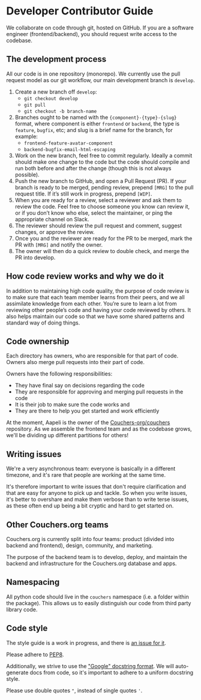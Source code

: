 # Developer Contributor Guide

We collaborate on code through git, hosted on GitHub. If you are a software engineer (frontend/backend), you should request write access to the codebase.

## The development process

All our code is in one repository (monorepo). We currently use the pull request model as our git workflow, our main development branch is `develop`.

1. Create a new branch off `develop`:
    - `git checkout develop`
    - `git pull`
    - `git checkout -b branch-name`
2. Branches ought to be named with the `{component}-{type}-{slug}` format, where component is either `frontend` or `backend`, the type is `feature`, `bugfix`, etc; and slug is a brief name for the branch, for example:
    - `frontend-feature-avatar-component`
    - `backend-bugfix-email-html-escaping`
3. Work on the new branch, feel free to commit regularly. Ideally a commit should make one change to the code but the code should compile and run both before and after the change (though this is not always possible).
4. Push the new branch to GitHub, and open a Pull Request (PR). If your branch is ready to be merged, pending review, prepend `[MRG]` to the pull request title. If it’s still work in progress, prepend `[WIP]`.
5. When you are ready for a review, select a reviewer and ask them to review the code. Feel free to choose someone you know can review it, or if you don’t know who else, select the maintainer, or ping the appropriate channel on Slack.
6. The reviewer should review the pull request and comment, suggest changes, or approve the review.
7. Once you and the reviewer are ready for the PR to be merged, mark the PR with `[MRG]` and notify the owner.
8. The owner will then do a quick review to double check, and merge the PR into develop.

## How code review works and why we do it

In addition to maintaining high code quality, the purpose of code review is to make sure that each team member learns from their peers, and we all assimilate knowledge from each other. You’re sure to learn a lot from reviewing other people’s code and having your code reviewed by others. It also helps maintain our code so that we have some shared patterns and standard way of doing things.

## Code ownership

Each directory has owners, who are responsible for that part of code. Owners also merge pull requests into their part of code.

Owners have the following responsibilities:
* They have final say on decisions regarding the code
* They are responsible for approving and merging pull requests in the code
* It is their job to make sure the code works and 
* They are there to help you get started and work efficiently

At the moment, Aapeli is the owner of the [Couchers-org/couchers](https://github.com/Couchers-org/couchers) repository. As we assemble the frontend team and as the codebase grows, we'll be dividing up different partitions for others!

<!-- To find the owner of a directory, look for the OWNERS file. If it’s not present, look in the parent directory, etc. Continue until you find the owner.

TODO(aapeli): add OWNERS files on git -->

## Writing issues

We're a very asynchronous team: everyone is basically in a different timezone, and it's rare that people are working at the same time.

It's therefore important to write issues that don't require clarification and that are easy for anyone to pick up and tackle. So when you write issues, it's better to overshare and make them verbose than to write terse issues, as these often end up being a bit cryptic and hard to get started on.

## Other Couchers.org teams

Couchers.org is currently split into four teams: product (divided into backend and frontend), design, community, and marketing.

The purpose of the backend team is to develop, deploy, and maintain the backend and infrastructure for the Couchers.org database and apps.

## Namespacing

All python code should live in the `couchers` namespace (i.e. a folder within the package). This allows us to easily distinguish our code from third party library code.

## Code style

The style guide is a work in progress, and there is [an issue for it](https://github.com/Couchers-org/couchers/issues/151).

Please adhere to [PEP8](https://www.python.org/dev/peps/pep-0008/).

Additionally, we strive to use the ["Google" docstring format](https://sphinxcontrib-napoleon.readthedocs.io/en/latest/example_google.html). We will auto-generate docs from code, so it's important to adhere to a uniform docstring style.

Please use double quotes `"`, instead of single quotes `'`.

